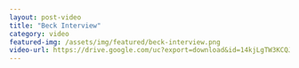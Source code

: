 ```yaml
---
layout: post-video
title: "Beck Interview"
category: video
featured-img: /assets/img/featured/beck-interview.png
video-url: https://drive.google.com/uc?export=download&id=14kjLgTW3KCQJkRVsj7eh4Z9jvbqt26gF
---
```


